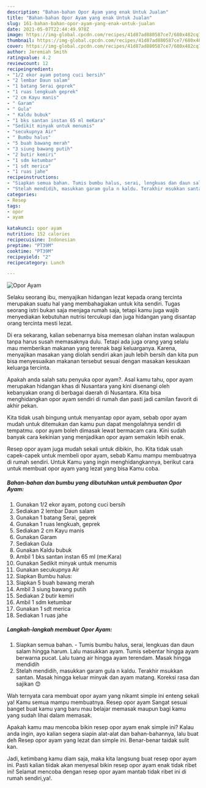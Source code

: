 ```yaml
---
description: "Bahan-bahan Opor Ayam yang enak Untuk Jualan"
title: "Bahan-bahan Opor Ayam yang enak Untuk Jualan"
slug: 161-bahan-bahan-opor-ayam-yang-enak-untuk-jualan
date: 2021-05-07T22:44:49.978Z
image: https://img-global.cpcdn.com/recipes/41d87ad880587ce7/680x482cq70/opor-ayam-foto-resep-utama.jpg
thumbnail: https://img-global.cpcdn.com/recipes/41d87ad880587ce7/680x482cq70/opor-ayam-foto-resep-utama.jpg
cover: https://img-global.cpcdn.com/recipes/41d87ad880587ce7/680x482cq70/opor-ayam-foto-resep-utama.jpg
author: Jeremiah Smith
ratingvalue: 4.2
reviewcount: 12
recipeingredient:
- "1/2 ekor ayam potong cuci bersih"
- "2 lembar Daun salam"
- "1 batang Serai geprek"
- "1 ruas lengkuah geprek"
- "2 cm Kayu manis"
- " Garam"
- " Gula"
- " Kaldu bubuk"
- "1 bks santan instan 65 ml meKara"
- "Sedikit minyak untuk menumis"
- "secukupnya Air"
- " Bumbu halus"
- "5 buah bawang merah"
- "3 siung bawang putih"
- "2 butir kemiri"
- "1 sdm ketumbar"
- "1 sdt merica"
- "1 ruas jahe"
recipeinstructions:
- "Siapkan semua bahan. Tumis bumbu halus, serai, lengkuas dan daun salam hingga harum. Lalu masukkan ayam. Tumis sebentar hingga ayam berwarna pucat. Lalu tuang air hingga ayam terendam. Masak hingga mendidih"
- "Stelah mendidih, masukkan garam gula n kaldu. Terakhir msukkan santan. Masak hingga keluar minyak dan ayam matang. Koreksi rasa dan sajikan 😊"
categories:
- Resep
tags:
- opor
- ayam

katakunci: opor ayam 
nutrition: 152 calories
recipecuisine: Indonesian
preptime: "PT39M"
cooktime: "PT39M"
recipeyield: "2"
recipecategory: Lunch

---
```



![Opor Ayam](https://img-global.cpcdn.com/recipes/41d87ad880587ce7/680x482cq70/opor-ayam-foto-resep-utama.jpg)

Selaku seorang ibu, menyajikan hidangan lezat kepada orang tercinta merupakan suatu hal yang membahagiakan untuk kita sendiri. Tugas seorang istri bukan saja menjaga rumah saja, tetapi kamu juga wajib menyediakan kebutuhan nutrisi tercukupi dan juga hidangan yang disantap orang tercinta mesti lezat.

Di era  sekarang, kalian sebenarnya bisa memesan olahan instan walaupun tanpa harus susah memasaknya dulu. Tetapi ada juga orang yang selalu mau memberikan makanan yang terenak bagi keluarganya. Karena, menyajikan masakan yang diolah sendiri akan jauh lebih bersih dan kita pun bisa menyesuaikan makanan tersebut sesuai dengan masakan kesukaan keluarga tercinta. 



Apakah anda salah satu penyuka opor ayam?. Asal kamu tahu, opor ayam merupakan hidangan khas di Nusantara yang kini disenangi oleh kebanyakan orang di berbagai daerah di Nusantara. Kita bisa menghidangkan opor ayam sendiri di rumah dan pasti jadi camilan favorit di akhir pekan.

Kita tidak usah bingung untuk menyantap opor ayam, sebab opor ayam mudah untuk ditemukan dan kamu pun dapat mengolahnya sendiri di tempatmu. opor ayam boleh dimasak lewat bermacam cara. Kini sudah banyak cara kekinian yang menjadikan opor ayam semakin lebih enak.

Resep opor ayam juga mudah sekali untuk dibikin, lho. Kita tidak usah capek-capek untuk membeli opor ayam, sebab Kamu mampu membuatnya di rumah sendiri. Untuk Kamu yang ingin menghidangkannya, berikut cara untuk membuat opor ayam yang lezat yang bisa Kamu coba.

<!--inarticleads1-->

##### Bahan-bahan dan bumbu yang dibutuhkan untuk pembuatan Opor Ayam:

1. Gunakan 1/2 ekor ayam, potong cuci bersih
1. Sediakan 2 lembar Daun salam
1. Gunakan 1 batang Serai, geprek
1. Gunakan 1 ruas lengkuah, geprek
1. Sediakan 2 cm Kayu manis
1. Gunakan  Garam
1. Sediakan  Gula
1. Gunakan  Kaldu bubuk
1. Ambil 1 bks santan instan 65 ml (me:Kara)
1. Gunakan Sedikit minyak untuk menumis
1. Gunakan secukupnya Air
1. Siapkan  Bumbu halus:
1. Siapkan 5 buah bawang merah
1. Ambil 3 siung bawang putih
1. Sediakan 2 butir kemiri
1. Ambil 1 sdm ketumbar
1. Gunakan 1 sdt merica
1. Sediakan 1 ruas jahe




<!--inarticleads2-->

##### Langkah-langkah membuat Opor Ayam:

1. Siapkan semua bahan. - Tumis bumbu halus, serai, lengkuas dan daun salam hingga harum. Lalu masukkan ayam. Tumis sebentar hingga ayam berwarna pucat. Lalu tuang air hingga ayam terendam. Masak hingga mendidih
1. Stelah mendidih, masukkan garam gula n kaldu. Terakhir msukkan santan. Masak hingga keluar minyak dan ayam matang. Koreksi rasa dan sajikan 😊




Wah ternyata cara membuat opor ayam yang nikamt simple ini enteng sekali ya! Kamu semua mampu membuatnya. Resep opor ayam Sangat sesuai banget buat kamu yang baru mau belajar memasak maupun bagi kamu yang sudah lihai dalam memasak.

Apakah kamu mau mencoba bikin resep opor ayam enak simple ini? Kalau anda ingin, ayo kalian segera siapin alat-alat dan bahan-bahannya, lalu buat deh Resep opor ayam yang lezat dan simple ini. Benar-benar taidak sulit kan. 

Jadi, ketimbang kamu diam saja, maka kita langsung buat resep opor ayam ini. Pasti kalian tiidak akan menyesal bikin resep opor ayam enak tidak ribet ini! Selamat mencoba dengan resep opor ayam mantab tidak ribet ini di rumah sendiri,ya!.

